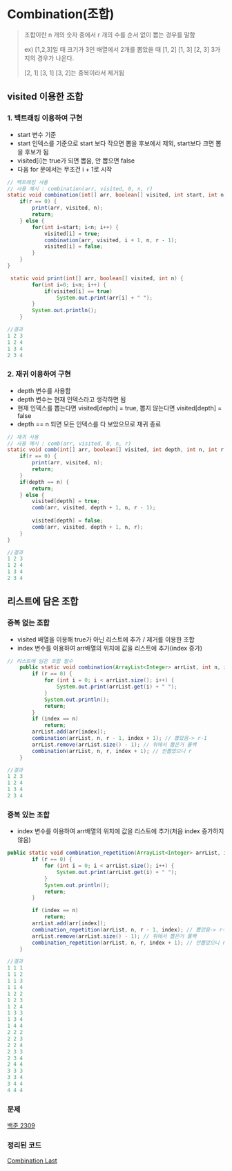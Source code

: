 # Combination(조합)

> 조합이란 n 개의 숫자 중에서 r 개의 수를 순서 없이 뽑는 경우를 말함
>
> ex) [1,2,3]일 때 크기가 3인 배열에서 2개를 뽑았을 때 [1, 2] [1, 3] [2, 3] 3가지의 경우가 나온다.
>
> [2, 1] [3, 1] [3, 2]는 중복이라서 제거됨



## visited 이용한 조합

### 1. 백트래킹 이용하여 구현

* start 변수 기준
* start 인덱스를 기준으로 start 보다 작으면 뽑을 후보에서 제외, start보다 크면 뽑을 후보가 됨
* visited[i]는 true가 되면 뽑음, 안 뽑으면 false
* 다음 for 문에서는 무조건 i + 1로 시작



```java
// 백트래킹 사용
// 사용 예시 : combination(arr, visited, 0, n, r)
static void combination(int[] arr, boolean[] visited, int start, int n, int r) {
    if(r == 0) {
        print(arr, visited, n);
        return;
    } else {
        for(int i=start; i<n; i++) {
            visited[i] = true;
            combination(arr, visited, i + 1, n, r - 1);
            visited[i] = false;
        }
    }
}

 static void print(int[] arr, boolean[] visited, int n) {
        for(int i=0; i<n; i++) {
            if(visited[i] == true)
                System.out.print(arr[i] + " ");
        }
        System.out.println();
    }

//결과
1 2 3
1 2 4
1 3 4
2 3 4
```



### 2. 재귀 이용하여 구현

* depth 변수를 사용함
* depth 변수는 현재 인덱스라고 생각하면 됨
* 현재 인덱스를 뽑는다면 visited[depth] = true, 뽑지 않는다면 visited[depth] = false
* depth == n 되면 모든 인덱스를 다 보았으므로 재귀 종료



```java
// 재귀 사용
// 사용 예시 : comb(arr, visited, 0, n, r)
static void comb(int[] arr, boolean[] visited, int depth, int n, int r) {
    if(r == 0) {
        print(arr, visited, n);
        return;
    }
    if(depth == n) {
        return;
    } else {
        visited[depth] = true;
        comb(arr, visited, depth + 1, n, r - 1);
 
        visited[depth] = false;
        comb(arr, visited, depth + 1, n, r);
    }
}

//결과
1 2 3
1 2 4
1 3 4
2 3 4
```



## 리스트에 담은 조합

### 중복 없는 조합

* visited 배열을 이용해 true가 아닌 리스트에 추가 / 제거를 이용한 조합
* index 변수를 이용하여 arr배열의 위치에 값을 리스트에 추가(index 증가)

```java
// 리스트에 담은 조합 함수
	public static void combination(ArrayList<Integer> arrList, int n, int r, int index) {
		if (r == 0) {
			for (int i = 0; i < arrList.size(); i++) {
				System.out.print(arrList.get(i) + " ");
			}
			System.out.println();
			return;
		}
		if (index == n)
			return;
		arrList.add(arr[index]);
		combination(arrList, n, r - 1, index + 1); // 뽑았음-> r-1
		arrList.remove(arrList.size() - 1); // 위에서 뽑은거 롤백
		combination(arrList, n, r, index + 1); // 안뽑았으니 r
	}

//결과
1 2 3 
1 2 4 
1 3 4 
2 3 4 
```



### 중복 있는 조합

* index 변수를 이용하여 arr배열의 위치에 값을 리스트에 추가(처음 index 증가하지 않음)

```java
public static void combination_repetition(ArrayList<Integer> arrList, int n, int r, int index) {
		if (r == 0) {
			for (int i = 0; i < arrList.size(); i++) {
				System.out.print(arrList.get(i) + " ");
			}
			System.out.println();
			return;
		}

		if (index == n)
			return;
		arrList.add(arr[index]);
		combination_repetition(arrList, n, r - 1, index); // 뽑았음-> r-1 중복을 허용하니까 index는 고정
		arrList.remove(arrList.size() - 1); // 위에서 뽑은거 롤백
		combination_repetition(arrList, n, r, index + 1); // 안뽑았으니 r, index+1
	}

//결과
1 1 1 
1 1 2 
1 1 3 
1 1 4 
1 2 2 
1 2 3 
1 2 4 
1 3 3 
1 3 4 
1 4 4 
2 2 2 
2 2 3 
2 2 4 
2 3 3 
2 3 4 
2 4 4 
3 3 3 
3 3 4 
3 4 4 
4 4 4 
```







### 문제

[백준 2309](https://www.acmicpc.net/problem/2309)



### 정리된 코드

[Combination Last](https://github.com/kyun9/PracticeAlgorithm/blob/master/src/Alone/Combination_Last.java)

